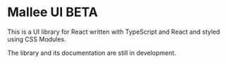 # Mallee UI BETA

This is a UI library for React written with TypeScript and React and styled using CSS Modules.

The library and its documentation are still in development.
